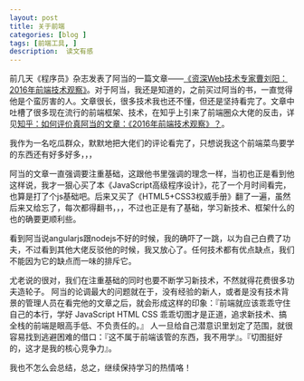 ```yaml
---
layout: post
title: 关于前端
categories: [blog ]
tags: [前端工具, ]
description:  读文有感
---
```


前几天《程序员》杂志发表了阿当的一篇文章——[《资深Web技术专家曹刘阳：2016年前端技术观察》](http://geek.csdn.net/news/detail/128912)。对于阿当，我还是知道的，之前买过阿当的书，一直觉得他是个蛮厉害的人。文章很长，很多技术我也还不懂，但还是坚持看完了。文章中吐槽了很多现在流行的前端框架、技术，在知乎上引来了前端圈众大佬的反击，详见[知乎：如何评价真阿当的文章：《2016年前端技术观察》？](https://www.zhihu.com/question/53625757)。

我作为一名吃瓜群众，默默地把大佬们的评论看完了，只想说我这个前端菜鸟要学的东西还有好多好多，，，

阿当的文章一直强调要注重基础，这跟他书里强调的理念一样，当初也正是看到他这样说，我才一狠心买了本《JavaScript高级程序设计》，花了一个月时间看完，也算是打了个js基础吧。后来又买了《HTML5+CSS3权威手册》翻了一遍，虽然后来又给忘了，每次都得翻书，，，不过也正是有了基础，学习新技术、框架什么的也的确要更顺利些。

看到阿当说angularjs跟nodejs不好的时候，我的确吓了一跳，以为自己白费了功夫，不过看到其他大佬反驳他的时候，我又放心了。任何技术都有优点缺点，我们不能因为它的缺点而一味的排斥它。

尤老说的很对，我们在注重基础的同时也要不断学习新技术，不然就得花费很多功夫造轮子。
    阿当的论调最大的问题就在于，没有经验的新人，或者是没有技术背景的管理人员在看完他的文章之后，就会形成这样的印象：『前端就应该乖乖守住自己的本行，学好 JavaScript HTML CSS 乖乖切图才是正道，追求新技术、搞全栈的前端是眼高手低、不负责任的。』
    人一旦给自己潜意识里划定了范围，就很容易找到逃避困难的借口：『这不属于前端该管的东西，我不用学』。『切图挺好的，这才是我的核心竞争力』。

我也不怎么会总结，总之，继续保持学习的热情咯！
